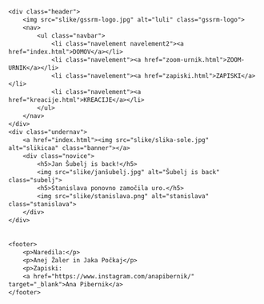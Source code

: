 <!DOCTYPE html>
<html lang="en">
<head>
    <meta charset="UTF-8">
    <meta name="viewport" content="width=device-width, initial-scale=1.0">
    <title>GSŠRM-zoom</title>
    <link rel="stylesheet" href="cssindex.css">
</head>
<body>
    
    <div class="header">
        <img src="slike/gssrm-logo.jpg" alt="luli" class="gssrm-logo">
        <nav>
            <ul class="navbar">
                <li class="navelement navelement2"><a href="index.html">DOMOV</a></li>
                <li class="navelement"><a href="zoom-urnik.html">ZOOM-URNIK</a></li>
                <li class="navelement"><a href="zapiski.html">ZAPISKI</a></li>
                <li class="navelement"><a href="kreacije.html">KREACIJE</a></li>
            </ul>
        </nav>   
    </div>
    <div class="undernav">
        <a href="index.html"><img src="slike/slika-sole.jpg" alt="slikicaa" class="banner"></a>
        <div class="novice">
            <h5>Jan Šubelj is back!</h5>
            <img src="slike/janšubelj.jpg" alt="Šubelj is back" class="subelj">
            <h5>Stanislava ponovno zamočila uro.</h5>
            <img src="slike/stanislava.png" alt="stanislava" class="stanislava">
        </div>
    </div>


    <footer>
        <p>Naredila:</p>
        <p>Anej Žaler in Jaka Počkaj</p>
        <p>Zapiski:
        <a href="https://www.instagram.com/anapibernik/" target="_blank">Ana Pibernik</a>
    </footer>

</body>
</html>
